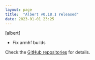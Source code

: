 ```yaml
---
layout: page
title:  "Albert v0.18.1 released"
date: 2023-01-01 23:25
---
```


[albert]
* Fix armhf builds

Check the [GitHub repositories](https://github.com/albertlauncher/albert/commits/v0.18.1) for details.
